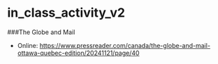 # in_class_activity_v2

###The Globe and Mail
 - Online: https://www.pressreader.com/canada/the-globe-and-mail-ottawa-quebec-edition/20241121/page/40
